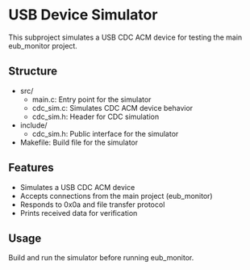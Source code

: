 # USB Device Simulator

This subproject simulates a USB CDC ACM device for testing the main eub_monitor project.

## Structure

- src/
  - main.c: Entry point for the simulator
  - cdc_sim.c: Simulates CDC ACM device behavior
  - cdc_sim.h: Header for CDC simulation
- include/
  - cdc_sim.h: Public interface for the simulator
- Makefile: Build file for the simulator

## Features
- Simulates a USB CDC ACM device
- Accepts connections from the main project (eub_monitor)
- Responds to 0x0a and file transfer protocol
- Prints received data for verification

## Usage
Build and run the simulator before running eub_monitor.
